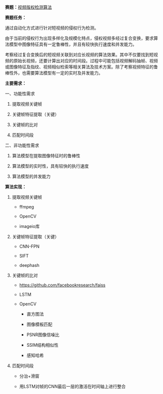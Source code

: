 **赛题：**[视频版权检测算法](https://www.datafountain.cn/competitions/354)

**赛题任务：**

通过自动化方式进行针对短视频的侵权行为检测。

由于当前的侵权行为出现多样化及规模化特点，侵权视频多经过复合变换，要求算法模型中图像特征具有一定鲁棒性，并且有较快执行速度和并发能力。

考察经过复合变换后的短视频关联到对应长视频的算法效果。其中不仅要找到短视频的原始长视频，还要计算出对应的时间段。过程中可能包括视频解码抽帧、视频或图像特征及指纹、视频相似检索等相关算法及技术方案。除了考察视频特征的鲁棒性外，也需要算法模型有一定的实时及并发能力。

**主要需求：**

一、功能性需求

1. 提取视频关键帧

2. 关键帧特征提取（关键）

3. 关键帧的比对

4. 匹配时间段

二、非功能性需求

1. 算法模型在提取图像特征时的鲁棒性

2. 算法模型的实时性，具有较快的执行速度

3. 算法模型的并发能力

**算法实现：**

1. 提取视频关键帧

   - ffmpeg

   - OpenCV

   - imageio库

2. 关键帧特征提取（关键）

   - CNN-FPN

   - SIFT

   - deephash

3. 关键帧的比对

   - https://github.com/facebookresearch/faiss

   - LSTM

   - OpenCV

     - 直方图法

     - 图像模板匹配

     - PSNR图像信噪比

     - SSIM结构相似性

     - 感知哈希

4. 匹配时间段

   -  分治+滑窗

   -  用LSTM对帧的CNN最后一层的激活在时间轴上进行整合
